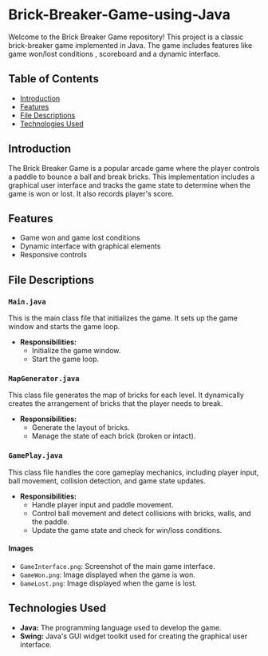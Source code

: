 # Brick-Breaker-Game-using-Java

Welcome to the Brick Breaker Game repository! This project is a classic brick-breaker game implemented in Java. The game includes features like  game won/lost conditions , scoreboard and a dynamic interface.

## Table of Contents

- [Introduction](#introduction)
- [Features](#features)
- [File Descriptions](#file-descriptions)
- [Technologies Used](#technologies-used)


## Introduction

The Brick Breaker Game is a popular arcade game where the player controls a paddle to bounce a ball and break bricks. This implementation includes a graphical user interface and tracks the game state to determine when the game is won or lost. It also records player's score.

## Features

- Game won and game lost conditions
- Dynamic interface with graphical elements
- Responsive controls

## File Descriptions

### `Main.java`

This is the main class file that initializes the game. It sets up the game window and starts the game loop.

- **Responsibilities:**
  - Initialize the game window.
  - Start the game loop.

### `MapGenerator.java`

This class file generates the map of bricks for each level. It dynamically creates the arrangement of bricks that the player needs to break.

- **Responsibilities:**
  - Generate the layout of bricks.
  - Manage the state of each brick (broken or intact).

### `GamePlay.java`

This class file handles the core gameplay mechanics, including player input, ball movement, collision detection, and game state updates.

- **Responsibilities:**
  - Handle player input and paddle movement.
  - Control ball movement and detect collisions with bricks, walls, and the paddle.
  - Update the game state and check for win/loss conditions.


####  Images

- `GameInterface.png`: Screenshot of the main game interface.
- `GameWon.png`: Image displayed when the game is won.
- `GameLost.png`: Image displayed when the game is lost.

## Technologies Used

- **Java:** The programming language used to develop the game.
- **Swing:** Java's GUI widget toolkit used for creating the graphical user interface.
